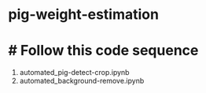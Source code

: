﻿# pig-weight-estimation
 # # Follow this code sequence
 1. automated_pig-detect-crop.ipynb
 2. automated_background-remove.ipynb
